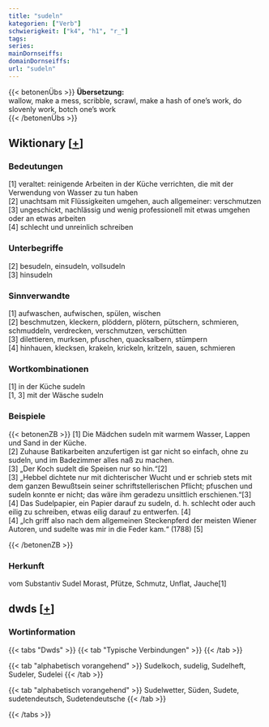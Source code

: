 ```yaml
---
title: "sudeln"
kategorien: ["Verb"]
schwierigkeit: ["k4", "h1", "r_"]
tags:
series:
mainDornseiffs:
domainDornseiffs:
url: "sudeln"
---
```


{{< betonenÜbs >}}
**Übersetzung:**  
wallow, make a mess, scribble, scrawl, make a hash of one’s work, do slovenly  work, botch  one’s work  
{{< /betonenÜbs >}}

## Wiktionary [[+](https://de.wiktionary.org/wiki/sudeln)]

### Bedeutungen
[1] veraltet: reinigende Arbeiten in der Küche verrichten, die mit der Verwendung von Wasser zu tun haben  
[2] unachtsam mit Flüssigkeiten umgehen, auch allgemeiner: verschmutzen  
[3] ungeschickt, nachlässig und wenig professionell mit etwas umgehen oder an etwas arbeiten  
[4] schlecht und unreinlich schreiben  

### Unterbegriffe
[2] besudeln, einsudeln, vollsudeln  
[3] hinsudeln  

### Sinnverwandte
[1] aufwaschen, aufwischen, spülen, wischen  
[2] beschmutzen, kleckern, plöddern, plötern, pütschern, schmieren, schmuddeln, verdrecken, verschmutzen, verschütten  
[3] dilettieren, murksen, pfuschen, quacksalbern, stümpern  
[4] hinhauen, klecksen, krakeln, krickeln, kritzeln, sauen, schmieren  

### Wortkombinationen
[1] in der Küche sudeln  
[1, 3] mit der Wäsche sudeln  

### Beispiele
{{< betonenZB >}}
[1] Die Mädchen sudeln mit warmem Wasser, Lappen und Sand in der Küche.  
[2] Zuhause Batikarbeiten anzufertigen ist gar nicht so einfach, ohne zu sudeln, und im Badezimmer alles naß zu machen.  
[3] „Der Koch sudelt die Speisen nur so hin.“[2]  
[3] „Hebbel dichtete nur mit dichterischer Wucht und er schrieb stets mit dem ganzen Bewußtsein seiner schriftstellerischen Pflicht; pfuschen und sudeln konnte er nicht; das wäre ihm geradezu unsittlich erschienen.“[3]  
[4] Das Sudelpapier, ein Papier darauf zu sudeln, d. h. schlecht oder auch eilig zu schreiben, etwas eilig darauf zu entwerfen. [4]  
[4] „Ich griff also nach dem allgemeinen Steckenpferd der meisten Wiener Autoren, und sudelte was mir in die Feder kam.“ (1788) [5]  

{{< /betonenZB >}}
### Herkunft
vom Substantiv Sudel Morast, Pfütze, Schmutz, Unflat, Jauche[1]  



## dwds [[+](https://www.dwds.de/wb/sudeln)]

### Wortinformation
{{< tabs "Dwds" >}}
{{< tab "Typische Verbindungen" >}}
{{< /tab >}}

{{< tab "alphabetisch vorangehend" >}}
Sudelkoch, sudelig, Sudelheft, Sudeler, Sudelei
{{< /tab >}}

{{< tab "alphabetisch vorangehend" >}}
Sudelwetter, Süden, Sudete, sudetendeutsch, Sudetendeutsche
{{< /tab >}}

{{< /tabs >}}

